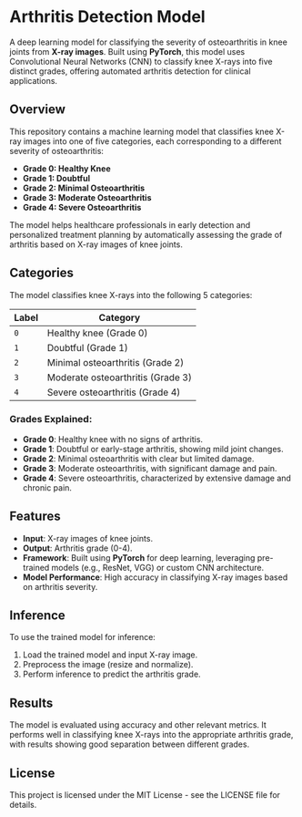 # Arthritis Detection Model

A deep learning model for classifying the severity of osteoarthritis in knee joints from **X-ray images**. Built using **PyTorch**, this model uses Convolutional Neural Networks (CNN) to classify knee X-rays into five distinct grades, offering automated arthritis detection for clinical applications.

## Overview

This repository contains a machine learning model that classifies knee X-ray images into one of five categories, each corresponding to a different severity of osteoarthritis:

- **Grade 0: Healthy Knee**  
- **Grade 1: Doubtful**  
- **Grade 2: Minimal Osteoarthritis**  
- **Grade 3: Moderate Osteoarthritis**  
- **Grade 4: Severe Osteoarthritis**

The model helps healthcare professionals in early detection and personalized treatment planning by automatically assessing the grade of arthritis based on X-ray images of knee joints.

## Categories

The model classifies knee X-rays into the following 5 categories:

| **Label** | **Category**                          |
|-----------|---------------------------------------|
| `0`       | Healthy knee (Grade 0)                |
| `1`       | Doubtful (Grade 1)                    |
| `2`       | Minimal osteoarthritis (Grade 2)      |
| `3`       | Moderate osteoarthritis (Grade 3)     |
| `4`       | Severe osteoarthritis (Grade 4)       |

### Grades Explained:
- **Grade 0**: Healthy knee with no signs of arthritis.
- **Grade 1**: Doubtful or early-stage arthritis, showing mild joint changes.
- **Grade 2**: Minimal osteoarthritis with clear but limited damage.
- **Grade 3**: Moderate osteoarthritis, with significant damage and pain.
- **Grade 4**: Severe osteoarthritis, characterized by extensive damage and chronic pain.

## Features

- **Input**: X-ray images of knee joints.
- **Output**: Arthritis grade (0-4).
- **Framework**: Built using **PyTorch** for deep learning, leveraging pre-trained models (e.g., ResNet, VGG) or custom CNN architecture.
- **Model Performance**: High accuracy in classifying X-ray images based on arthritis severity.

## Inference

To use the trained model for inference:

1. Load the trained model and input X-ray image.
2. Preprocess the image (resize and normalize).
3. Perform inference to predict the arthritis grade.

## Results
The model is evaluated using accuracy and other relevant metrics. It performs well in classifying knee X-rays into the appropriate arthritis grade, with results showing good separation between different grades.

## License
This project is licensed under the MIT License - see the LICENSE file for details.
